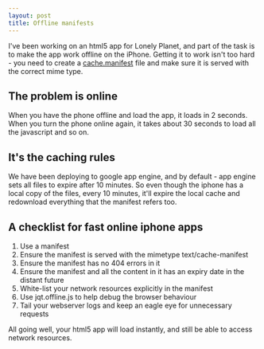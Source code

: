 ```yaml
---
layout: post
title: Offline manifests
---
```


I've been working on an html5 app for Lonely Planet, and part of the task is to make the app work offline on the iPhone. Getting it to work isn't too hard - you need to create a [cache.manifest](http://diveintohtml5.org/offline.html) file and make sure it is served with the correct mime type.

## The problem is online

When you have the phone offline and load the app, it loads in 2 seconds. When you turn the phone online again, it takes about 30 seconds to load all the javascript and so on.

## It's the caching rules

We have been deploying to google app engine, and by default - app engine sets all files to expire after 10 minutes. So even though the iphone has a local copy of the files, every 10 minutes, it'll expire the local cache and redownload everything that the manifest refers too.

## A checklist for fast online iphone apps

1. Use a manifest
1. Ensure the manifest is served with the mimetype text/cache-manifest
1. Ensure the manifest has no 404 errors in it
1. Ensure the manifest and all the content in it has an expiry date in the distant future
1. White-list your network resources explicitly in the manifest
1. Use jqt.offline.js to help debug the browser behaviour
1. Tail your webserver logs and keep an eagle eye for unnecessary requests

All going well, your html5 app will load instantly, and still be able to access network resources.